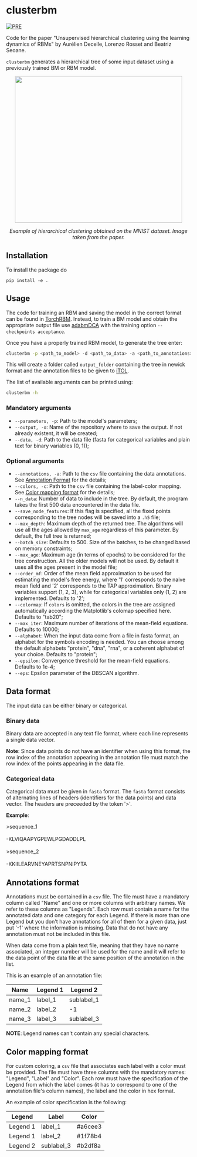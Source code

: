 # clusterbm
[![PRE](https://img.shields.io/badge/PhysRevE-108,014110-red.svg)](https://scholar.google.com/citations?view_op=view_citation&hl=it&user=__OKD-kAAAAJ&sortby=pubdate&citation_for_view=__OKD-kAAAAJ:EPG8bYD4jVwC)

Code for the paper "Unsupervised hierarchical clustering using the learning dynamics of RBMs" by Aurélien Decelle, Lorenzo Rosset and Beatriz Seoane.

`clusterbm` generates a hierarchical tree of some input dataset using a previously trained BM or RBM model.

<p align="center">
<image src="/images/tree-MNIST.png" width=456 height=400/>
<p align="center">
<em>Example of hierarchical clustering obtained on the MNIST dataset. Image taken from the paper.</em>
</p>
</p>

## Installation

To install the package do
```
pip install -e .
```

## Usage

The code for training an RBM and saving the model in the correct format can be found in [TorchRBM](https://github.com/AurelienDecelle/TorchRBM.git). Instead, to train a BM model and obtain the appropriate output file use [adabmDCA](https://github.com/spqb/adabmDCApy.git) with the training option `--checkpoints acceptance`.

Once you have a properly trained RBM model, to generate the tree enter:
```bash
clusterbm -p <path_to_model> -d <path_to_data> -a <path_to_annotations> -o <output_folder>
```
This will create a folder called `output_folder` containing the tree in newick format and the annotation files to be given to [iTOL](https://itol.embl.de/).

The list of available arguments can be printed using:
```bash
clusterbm -h
```

### Mandatory arguments

- `--parameters, -p`: Path to the model's parameters;
- `--output, -o`: Name of the repository where to save the output. If not already existent, it will be created;
- `--data, -d`: Path to the data file (fasta for categorical variables and plain text for binary variables (0, 1));

### Optional arguments

- `--annotations, -a`: Path to the `csv` file containing the data annotations. See [Annotation Format](#annotations-format) for the details;
- `--colors, -c`: Path to the `csv` file containing the label-color mapping. See [Color mapping format](#color-mapping-format) for the details;
- `--n_data`: Number of data to include in the tree. By default, the program takes the first 500 data encountered in the data file.
- `--save_node_features`: If this flag is specified, all the fixed points corresponding to the tree nodes will be saved into a `.h5` file;
- `--max_depth`: Maximum depth of the returned tree. The algorithms will use all the ages allowed by `max_age` regardless of this parameter. By default, the full tree is returned;
- `--batch_size`: Defaults to 500. Size of the batches, to be changed based on memory constraints;
- `--max_age`: Maximum age (in terms of epochs) to be considered for the tree construction. All the older models will not be used. By default it uses all the ages present in the model file;
- `--order_mf`: Order of the mean field approximation to be used for estimating the model's free energy, where '1' corresponds to the naive mean field and '2' corresponds to the TAP approximation. Binary variables support (1, 2, 3), while for categorical variables only (1, 2) are implemented. Defaults to '2';
- `--colormap`: If `colors` is omitted, the colors in the tree are assigned automatically according the Matplotlib's colomap specified here. Defaults to "tab20";
- `--max_iter`: Maximum number of iterations of the mean-field equations. Defaults to 10000;
- `--alphabet`: When the input data come from a file in fasta format, an alphabet for the symbols encoding is needed. You can choose among the default alphabets "protein", "dna", "rna", or a coherent alphabet of your choice. Defaults to "protein";
- `--epsilon`: Convergence threshold for the mean-field equations. Defaults to 1e-4;
- `--eps`: Epsilon parameter of the DBSCAN algorithm.

## Data format
The input data can be either binary or categorical.

### Binary data
Binary data are accepted in any text file format, where each line represents a single data vector.

**Note**: Since data points do not have an identifier when using this format, the row index of the annotation appearing in the annotation file must match the row index of the points appearing in the data file.

### Categorical data
Categorical data must be given in `fasta` format. The `fasta` format consists of alternating lines of headers (identifiers for the data points) and data vector. The headers are preceeded by the token '>'.

**Example**:

\>sequence_1 <br />  
-KLVIQAAPYGPEWLPGDADDLPL<br />  
\>sequence_2 <br />  
-KKIILEARVNEYAPRTSNPNIPYTA

## Annotations format
Annotations must be contained in a `csv` file. The file must have a mandatory column called "Name" and one or more columns with arbitrary names. We refer to these columns as "Legends". Each row must contain a name for the annotated data and one category for each Legend. If there is more than one Legend but you don't have annotations for all of them for a given data, just put '-1' where the information is missing. Data that do not have any annotation must not be included in this file.

When data come from a plain text file, meaning that they have no name associated, an integer number will be used for the name and it will refer to the data point of the data file at the same position of the annotation in the list.

This is an example of an annotation file:

| Name | Legend 1 | Legend 2 |
|------|----------|----------|
|name_1| label_1  | sublabel_1 |
|name_2| label_2  | -1         |
|name_3| label_3  | sublabel_3 |

**NOTE**: Legend names can't contain any special characters.

## Color mapping format
For custom coloring, a `csv` file that associates each label with a color must be provided. The file must have three columns with the mandatory names: "Legend", "Label" and "Color". Each row must have the specification of the Legend from which the label comes (it has to correspond to one of the annotation file's column names), the label and the color in hex format.

An example of color specification is the following:

| Legend | Label | Color |
|------|----------|----------|
|Legend 1| label_1  | #a6cee3 |
|Legend 1| label_2  | #1f78b4 |
|Legend 2| sublabel_3  | #b2df8a |
